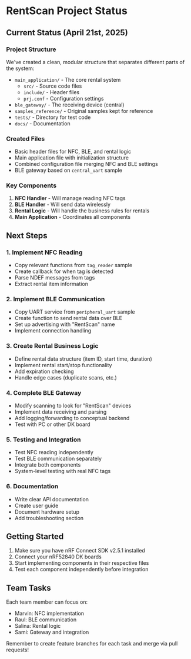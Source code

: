 # RentScan Project Status

## Current Status (April 21st, 2025)

### Project Structure
We've created a clean, modular structure that separates different parts of the system:
- `main_application/` - The core rental system
  - `src/` - Source code files
  - `include/` - Header files
  - `prj.conf` - Configuration settings
- `ble_gateway/` - The receiving device (central)
- `samples_reference/` - Original samples kept for reference
- `tests/` - Directory for test code
- `docs/` - Documentation

### Created Files
- Basic header files for NFC, BLE, and rental logic
- Main application file with initialization structure
- Combined configuration file merging NFC and BLE settings
- BLE gateway based on `central_uart` sample

### Key Components
1. **NFC Handler** - Will manage reading NFC tags
2. **BLE Handler** - Will send data wirelessly 
3. **Rental Logic** - Will handle the business rules for rentals
4. **Main Application** - Coordinates all components

## Next Steps

### 1. Implement NFC Reading
- Copy relevant functions from `tag_reader` sample
- Create callback for when tag is detected
- Parse NDEF messages from tags
- Extract rental item information

### 2. Implement BLE Communication
- Copy UART service from `peripheral_uart` sample
- Create function to send rental data over BLE
- Set up advertising with "RentScan" name
- Implement connection handling

### 3. Create Rental Business Logic
- Define rental data structure (item ID, start time, duration)
- Implement rental start/stop functionality
- Add expiration checking
- Handle edge cases (duplicate scans, etc.)

### 4. Complete BLE Gateway
- Modify scanning to look for "RentScan" devices
- Implement data receiving and parsing
- Add logging/forwarding to conceptual backend
- Test with PC or other DK board

### 5. Testing and Integration
- Test NFC reading independently
- Test BLE communication separately
- Integrate both components
- System-level testing with real NFC tags

### 6. Documentation
- Write clear API documentation
- Create user guide
- Document hardware setup
- Add troubleshooting section

## Getting Started

1. Make sure you have nRF Connect SDK v2.5.1 installed
2. Connect your nRF52840 DK boards
3. Start implementing components in their respective files
4. Test each component independently before integration

## Team Tasks

Each team member can focus on:
- Marvin: NFC implementation
- Raul: BLE communication
- Salina: Rental logic
- Sami: Gateway and integration

Remember to create feature branches for each task and merge via pull requests!
